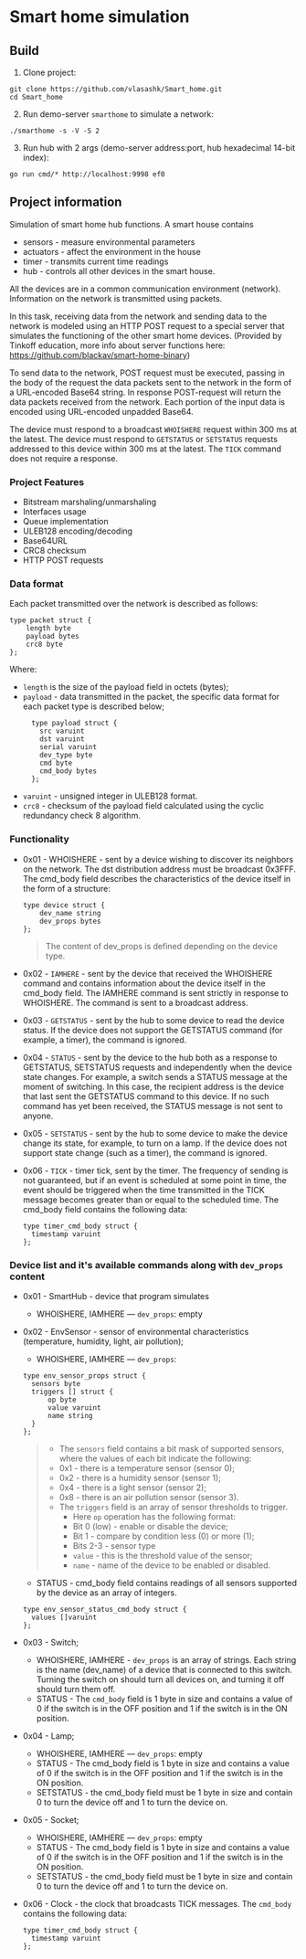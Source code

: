 # Smart home simulation
## Build
1. Clone project:
```
git clone https://github.com/vlasashk/Smart_home.git
cd Smart_home
```
2. Run demo-server `smarthome` to simulate a network:
```
./smarthome -s -V -S 2
```
3. Run hub with 2 args (demo-server address:port, hub hexadecimal 14-bit index):
```
go run cmd/* http://localhost:9998 ef0
```
## Project information
Simulation of smart home hub functions. A smart house contains 
- sensors - measure environmental parameters
- actuators - affect the environment in the house 
- timer - transmits current time readings
- hub - controls all other devices in the smart house.

All the devices are in a common communication environment (network).
Information on the network is transmitted using packets. 

In this task, receiving data from the network and sending data to the network is modeled using an HTTP POST request to a special server that simulates the functioning of the other smart home devices. (Provided by Tinkoff education, more info about server functions here: https://github.com/blackav/smart-home-binary)

To send data to the network, POST request must be executed, passing in the body of the request the data packets sent to the network in the form of a URL-encoded Base64 string.
In response POST-request will return the data packets received from the network.
Each portion of the input data is encoded using URL-encoded unpadded Base64.

The device must respond to a broadcast `WHOISHERE` request within 300 ms at the latest. The device must respond to `GETSTATUS` or `SETSTATUS` requests addressed to this device within 300 ms at the latest. The `TICK` command does not require a response.
### Project Features
- Bitstream marshaling/unmarshaling
- Interfaces usage
- Queue implementation
- ULEB128 encoding/decoding
- Base64URL
- CRC8 checksum
- HTTP POST requests

### Data format
Each packet transmitted over the network is described as follows:
```
type packet struct {
    length byte
    payload bytes
    crc8 byte
};
```
Where:
- `length` is the size of the payload field in octets (bytes);
- `payload` - data transmitted in the packet, the specific data format for each packet type is described below;
  ```
    type payload struct {
      src varuint
      dst varuint
      serial varuint
      dev_type byte
      cmd byte
      cmd_body bytes
    };
  ```
- `varuint` - unsigned integer in ULEB128 format.
- `crc8` - checksum of the payload field calculated using the cyclic redundancy check 8 algorithm.

### Functionality
- 0x01 - WHOISHERE - sent by a device wishing to discover its neighbors on the network.
The dst distribution address must be broadcast 0x3FFF.
The cmd_body field describes the characteristics of the device itself in the form of a structure:
    ```
    type device struct {
        dev_name string
        dev_props bytes
    };
    ```
    > The content of dev_props is defined depending on the device type.

- 0x02 - `IAMHERE` - sent by the device that received the WHOISHERE command and contains information about the device itself in the cmd_body field. The IAMHERE command is sent strictly in response to WHOISHERE. The command is sent to a broadcast address.
- 0x03 - `GETSTATUS` - sent by the hub to some device to read the device status. If the device does not support the GETSTATUS command (for example, a timer), the command is ignored.
- 0x04 - `STATUS` - sent by the device to the hub both as a response to GETSTATUS, SETSTATUS requests and independently when the device state changes. For example, a switch sends a STATUS message at the moment of switching. In this case, the recipient address is the device that last sent the GETSTATUS command to this device. If no such command has yet been received, the STATUS message is not sent to anyone.
- 0x05 - `SETSTATUS` - sent by the hub to some device to make the device change its state, for example, to turn on a lamp. If the device does not support state change (such as a timer), the command is ignored.
- 0x06 - `TICK` - timer tick, sent by the timer. The frequency of sending is not guaranteed, but if an event is scheduled at some point in time, the event should be triggered when the time transmitted in the TICK message becomes greater than or equal to the scheduled time. The cmd_body field contains the following data:
    ```
    type timer_cmd_body struct {
      timestamp varuint
    };
    ```
### Device list and it's available commands along with `dev_props` content

- 0x01 - SmartHub - device that program simulates
  - WHOISHERE, IAMHERE — `dev_props`: empty
- 0x02 - EnvSensor - sensor of environmental characteristics (temperature, humidity, light, air pollution);
  - WHOISHERE, IAMHERE — `dev_props`:
  ```
  type env_sensor_props struct {
    sensors byte
    triggers [] struct {
        op byte
        value varuint
        name string
    }
  };
  ```
  > - The `sensors` field contains a bit mask of supported sensors, where the values of each bit indicate the following:
  >  - 0x1 - there is a temperature sensor (sensor 0);
  >  - 0x2 - there is a humidity sensor (sensor 1); 
  >  - 0x4 - there is a light sensor (sensor 2); 
  >  - 0x8 - there is an air pollution sensor (sensor 3).
  > - The `triggers` field is an array of sensor thresholds to trigger. 
  >   - Here `op` operation has the following format:
  >    - Bit 0 (low) - enable or disable the device;
  >    - Bit 1 - compare by condition less (0) or more (1); 
  >    - Bits 2-3 - sensor type 
  >   - `value` - this is the threshold value of the sensor; 
  >   - `name` - name of the device to be enabled or disabled.
  
  - STATUS - cmd_body field contains readings of all sensors supported by the device as an array of integers.
  ```
  type env_sensor_status_cmd_body struct {
    values []varuint
  };
  ```
- 0x03 - Switch; 
  - WHOISHERE, IAMHERE - `dev_props` is an array of strings. Each string is the name (dev_name) of a device that is connected to this switch. Turning the switch on should turn all devices on, and turning it off should turn them off.
  - STATUS - The `cmd_body` field is 1 byte in size and contains a value of 0 if the switch is in the OFF position and 1 if the switch is in the ON position.
- 0x04 - Lamp;
  - WHOISHERE, IAMHERE — `dev_props`: empty
  - STATUS - The cmd_body field is 1 byte in size and contains a value of 0 if the switch is in the OFF position and 1 if the switch is in the ON position.
  - SETSTATUS - the cmd_body field must be 1 byte in size and contain 0 to turn the device off and 1 to turn the device on.
- 0x05 - Socket;
  - WHOISHERE, IAMHERE — `dev_props`: empty
  - STATUS - The cmd_body field is 1 byte in size and contains a value of 0 if the switch is in the OFF position and 1 if the switch is in the ON position.
  - SETSTATUS - the cmd_body field must be 1 byte in size and contain 0 to turn the device off and 1 to turn the device on.
- 0x06 - Clock - the clock that broadcasts TICK messages. The `cmd_body` contains the following data:
  ```
  type timer_cmd_body struct {
    timestamp varuint
  };
  ```
  
